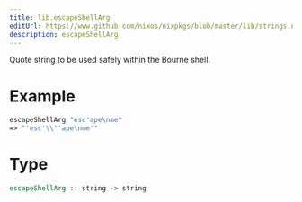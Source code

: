 ```yaml
---
title: lib.escapeShellArg
editUrl: https://www.github.com/nixos/nixpkgs/blob/master/lib/strings.nix#L613C20
description: escapeShellArg
---
```


Quote string to be used safely within the Bourne shell.

# Example

```nix
escapeShellArg "esc'ape\nme"
=> "'esc'\\''ape\nme'"
```

# Type

```haskell
escapeShellArg :: string -> string
```
